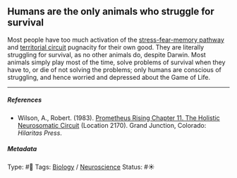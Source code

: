 ## Humans are the only animals who struggle for survival

Most people have too much activation of the [stress-fear-memory pathway](Stress-fear-memory%20pathway.md) and [territorial circuit](Emotional-Territorial%20Circuit.md) pugnacity for their own good. They are literally struggling for survival, as no other animals do, despite Darwin. Most animals simply play most of the time, solve problems of survival when they have to, or die of not solving the problems; only humans are conscious of struggling, and hence worried and depressed about the Game of Life.

---

##### References

* Wilson, A., Robert. (1983). [Prometheus Rising Chapter 11. The Holistic Neurosomatic Circuit](Prometheus%20Rising%20Chapter%2011.%20The%20Holistic%20Neurosomatic%20Circuit.md) (Location 2170). Grand Junction, Colorado: *Hilaritas Press*.

##### Metadata

Type: #🔴 
Tags: [Biology]() / [Neuroscience](Neuroscience.md) 
Status: #☀️ 
